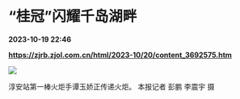 # “桂冠”闪耀千岛湖畔

**2023-10-19 22:46**

**https://zjrb.zjol.com.cn/html/2023-10/20/content_3692575.htm**

![](https://zjrb.zjol.com.cn/images/2023-10/20/zjrb2023102000003v02b004.jpg)

淳安站第一棒火炬手谭玉娇正传递火炬。 本报记者 彭鹏 李震宇 摄